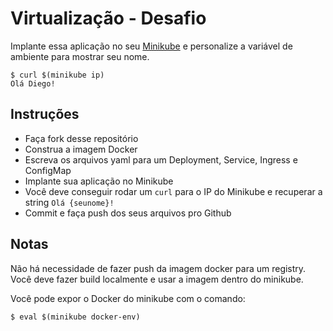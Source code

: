 # Virtualização - Desafio

Implante essa aplicação no seu [Minikube](https://github.com/kubernetes/minikube) e personalize a variável de ambiente para mostrar seu nome.

```
$ curl $(minikube ip)
Olá Diego!
```

## Instruções
- Faça fork desse repositório
- Construa a imagem Docker
- Escreva os arquivos yaml para um Deployment, Service, Ingress e ConfigMap
- Implante sua aplicação no Minikube
- Você deve conseguir rodar um `curl` para o IP do Minikube e recuperar a string `Olá {seunome}!`
- Commit e faça push dos seus arquivos pro Github

## Notas

Não há necessidade de fazer push da imagem docker para um registry. Você deve fazer build localmente e usar a imagem dentro do minikube. 

Você pode expor o Docker do minikube com o comando:
```shell
$ eval $(minikube docker-env)
```
